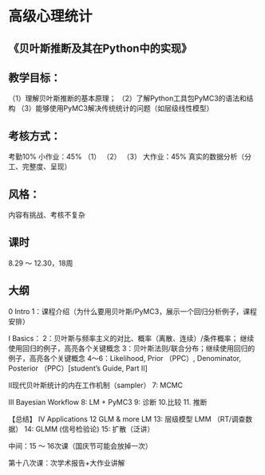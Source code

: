 # 高级心理统计
## 《贝叶斯推断及其在Python中的实现》

## 教学目标：
（1）理解贝叶斯推断的基本原理；
（2）了解Python工具包PyMC3的语法和结构
（3）能够使用PyMC3解决传统统计的问题（如层级线性模型）

## 考核方式：
考勤10%
小作业：45%
（1）
（2）
（3）
大作业：45%
	真实的数据分析（分工、完整度、呈现）

## 风格：
内容有挑战、考核不复杂

## 课时
8.29 ～ 12.30，18周

## 大纲
0 Intro
1：课程介绍（为什么要用贝叶斯/PyMC3，展示一个回归分析例子，课程安排）

I Basics：
2：贝叶斯与频率主义的对比、概率（离散、连续）/条件概率；
继续使用回归的例子，高亮各个关键概念
3：贝叶斯法则/联合分布；继续使用回归的例子，高亮各个关键概念
4～6：Likelihood, Prior （PPC）, Denominator, Posterior （PPC）[student’s Guide, Part II]

II现代贝叶斯统计的内在工作机制（sampler）
7: MCMC

III Bayesian Workflow
8: LM + PyMC3
9: 诊断
10.比较
11. 推断

【总结】
IV Applications
12 GLM & more LM
13: 层级模型 LMM （RT/调查数据）
14: GLMM (信号检验论)
15: 扩散（泛讲）


中间：15 ～ 16次课（国庆节可能会放掉一次）

第十八次课：次学术报告+大作业讲解


